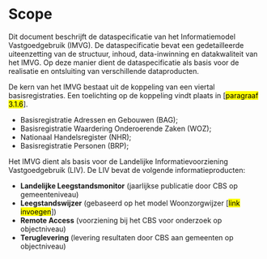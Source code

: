 # Scope

Dit document beschrijft de dataspecificatie van het Informatiemodel Vastgoedgebruik (IMVG). De dataspecificatie bevat een gedetailleerde uiteenzetting van de structuur, inhoud, data-inwinning en datakwaliteit van het IMVG. Op deze manier dient de dataspecificatie als basis voor de realisatie en ontsluiting van verschillende dataproducten. 

De kern van het IMVG bestaat uit de koppeling van een viertal basisregistraties. Een toelichting op de koppeling vindt plaats in [<mark>paragraaf 3.1.6</mark>].

- Basisregistratie Adressen en Gebouwen (BAG);
- Basisregistratie Waardering Onderoerende Zaken (WOZ);
- Nationaal Handelsregister (NHR);
- Basisregistratie Personen (BRP);

Het IMVG dient als basis voor de Landelijke Informatievoorziening Vastgoedgebruik (LIV). De LIV bevat de volgende informatieproducten:

- <b>Landelijke Leegstandsmonitor</b> (jaarlijkse publicatie door CBS op gemeenteniveau)
- <b>Leegstandswijzer</b> (gebaseerd op het model Woonzorgwijzer [<mark>link invoegen</mark>])
- <b>Remote Access</b> (voorziening bij het CBS voor onderzoek op objectniveau)
- <b>Teruglevering</b> (levering resultaten door CBS aan gemeenten op objectniveau)